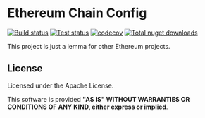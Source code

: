 Ethereum Chain Config
===========
[![Build status](https://ci.appveyor.com/api/projects/status/3klbulfalr5w24f6?svg=true)](https://ci.appveyor.com/project/nokitakaze/ethereum-chain-config-net)
[![Test status](https://img.shields.io/appveyor/tests/nokitakaze/ethereum-chain-config-net)](https://ci.appveyor.com/project/nokitakaze/ethereum-chain-config-net/branch/master)
[![codecov](https://codecov.io/gh/nokitakaze/ethereum-chain-config.net/branch/master/graph/badge.svg)](https://codecov.io/gh/nokitakaze/ethereum-chain-config.net)
[![Total nuget downloads](https://badgen.net/nuget/dt/NokitaKaze.EthereumChainConfig)](https://www.nuget.org/packages/NokitaKaze.EthereumChainConfig)

This project is just a lemma for other Ethereum projects.

## License
Licensed under the Apache License.

This software is provided **"AS IS" WITHOUT WARRANTIES OR CONDITIONS OF ANY KIND, either express or implied**.
